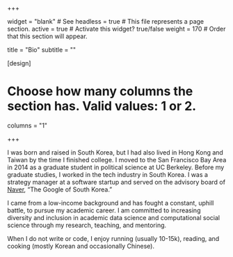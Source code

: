 +++

widget = "blank"  # See headless = true  # This file represents a page section.
active = true  # Activate this widget? true/false
weight = 170  # Order that this section will appear.

title = "Bio"
subtitle = ""

[design]
  # Choose how many columns the section has. Valid values: 1 or 2.
  columns = "1"

+++

I was born and raised in South Korea, but I had also lived in Hong Kong and Taiwan by the time I finished college. I moved to the San Francisco Bay Area in 2014 as a graduate student in political science at UC Berkeley. Before my graduate studies, I worked in the tech industry in South Korea. I was a strategy manager at a software startup and served on the advisory board of [Naver](https://en.wikipedia.org/wiki/Naver), “The Google of South Korea.” 

I came from a low-income background and has fought a constant, uphill battle, to pursue my academic career. I am committed to increasing diversity and inclusion in academic data science and computational social science through my research, teaching, and mentoring. 

When I do not write or code, I enjoy running (usually 10-15k), reading, and cooking (mostly Korean and occasionally Chinese).
